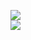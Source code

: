 [![](https://img.shields.io/badge/Made%20With-Github%20Spray-lightgrey.svg?style=for-the-badge&logo=github)](https://github.com/Annihil/github-spray#4443)  
[![](https://i.imgur.com/2DrTn0Z.gif)](https://github.com/Annihil/github-spray)